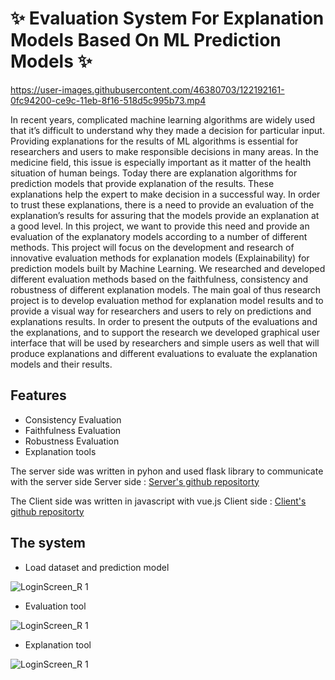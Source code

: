 # ✨ Evaluation System For Explanation Models Based On ML Prediction Models ✨ 

https://user-images.githubusercontent.com/46380703/122192161-0fc94200-ce9c-11eb-8f16-518d5c995b73.mp4

In recent years, complicated machine learning algorithms are widely used that it’s difficult to understand why they made a decision for particular input. Providing explanations for the results of ML algorithms is essential for researchers and users to make responsible decisions in many areas. In the medicine field, this issue is especially important as it matter of the health situation of human beings.
Today there are explanation algorithms for prediction models that provide explanation of the results. These explanations help the expert to make decision in a successful way. In order to trust these explanations, there is a need to provide an evaluation of the explanation’s results for assuring that the models provide an explanation at a good level.
In this project, we want to provide this need and provide an evaluation of the explanatory models according to a number of different methods.
This project will focus on the development and research of innovative evaluation methods for explanation models (Explainability) for prediction models built by Machine Learning. We researched and developed different evaluation methods based on the faithfulness, consistency and robustness of different explanation models.
The main goal of thus research project is to develop evaluation method for explanation model results and to provide a visual way for researchers and users to rely on predictions and explanations results.
In order to present the outputs of the evaluations and the explanations, and to support the research we developed graphical user interface that will be used by researchers and simple users as well that will produce explanations and different evaluations to evaluate the explanation models and their results.


## Features

- Consistency Evaluation 
- Faithfulness Evaluation 
- Robustness Evaluation
- Explanation tools


The server side was written in pyhon and used flask library to communicate with the server side
Server side : [Server's github repositorty](https://github.com/hende8/improving_methodology_for_ML)

The Client side was written in javascript with vue.js
Client side : [Client's github repositorty](https://github.com/hende8/explainabilty_valuation_frontend)



## The system
- Load dataset and prediction model

![LoginScreen_R 1](https://i.ibb.co/k5PNp4x/1.png)
- Evaluation tool

![LoginScreen_R 1](https://i.ibb.co/FD9z4WY/3.png)
- Explanation tool

![LoginScreen_R 1](https://i.ibb.co/WGPH11b/2.png)
